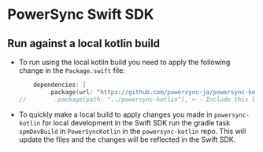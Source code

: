 # PowerSync Swift SDK

## Run against a local kotlin build

* To run using the local kotlin build you need to apply the following change in the `Package.swift` file:

  ```swift
      dependencies: [
          .package(url: "https://github.com/powersync-ja/powersync-kotlin.git", exact: "x.y.z"), <-- Comment this
  //        .package(path: "../powersync-kotlin"), <-- Include this line and put in the path to you powersync-kotlin repo
  ```
* To quickly make a local build to apply changes you made in `powersync-kotlin` for local development in the Swift SDK run the gradle task `spmDevBuild` in `PowerSyncKotlin` in the `powersync-kotlin` repo. This will update the files and the changes will be reflected in the Swift SDK.
